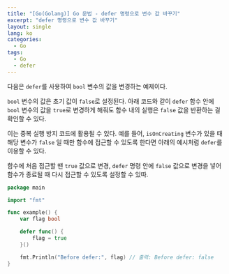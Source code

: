 ```yaml
---
title: "[Go(Golang)] Go 문법 - defer 명령으로 변수 값 바꾸기"
excerpt: "defer 명령으로 변수 값 바꾸기"
layout: single
lang: ko
categories:
  - Go
tags:
  - Go
  - defer
---
```


다음은 `defer`를 사용하여 `bool` 변수의 값을 변경하는 예제이다.

`bool` 변수의 값은 초기 값이 `false`로 설정된다. 아래 코드와 같이 `defer` 함수 안에 `bool` 변수의 값을 `true`로 변경하게 해줘도 함수 내의 실행은 `false` 값을 반환하는 걸 확인할 수 있다.

이는 중복 실행 방지 코드에 활용될 수 있다. 예를 들어, `isOnCreating` 변수가 있을 때 해당 변수가 `false` 일 때만 함수에 접근할 수 있도록 한다면 아래의 예시처럼 `defer`를 이용할 수 있다.

함수에 처음 접근할 땐 `true` 값으로 변경, `defer` 명령 안에 `false` 값으로 변경을 넣어 함수가 종료될 때 다시 접근할 수 있도록 설정할 수 있따.

```go
package main

import "fmt"

func example() {
    var flag bool

    defer func() {
        flag = true
    }()

    fmt.Println("Before defer:", flag) // 출력: Before defer: false
}

```